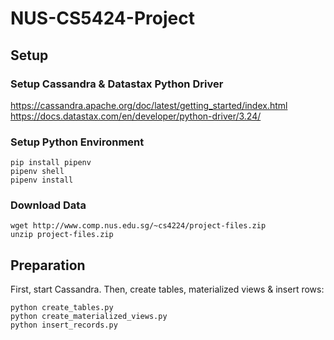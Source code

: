 # NUS-CS5424-Project

## Setup

### Setup Cassandra & Datastax Python Driver
https://cassandra.apache.org/doc/latest/getting_started/index.html <br>
https://docs.datastax.com/en/developer/python-driver/3.24/

### Setup Python Environment
```
pip install pipenv
pipenv shell
pipenv install
```

### Download Data
```
wget http://www.comp.nus.edu.sg/~cs4224/project-files.zip
unzip project-files.zip
```

## Preparation
First, start Cassandra.
Then, create tables, materialized views & insert rows:
```
python create_tables.py
python create_materialized_views.py
python insert_records.py
```
